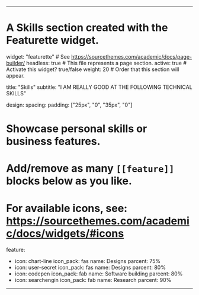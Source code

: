   ---
# A Skills section created with the Featurette widget.
widget: "featurette"  # See https://sourcethemes.com/academic/docs/page-builder/
headless: true  # This file represents a page section.
active: true  # Activate this widget? true/false
weight: 20  # Order that this section will appear.

title: "Skills"
subtitle: "I AM REALLY GOOD AT THE FOLLOWING TECHNICAL SKILLS"

design:
  spacing:
    padding: ["25px", "0", "35px", "0"]

# Showcase personal skills or business features.
# 
# Add/remove as many `[[feature]]` blocks below as you like.
# 
# For available icons, see: https://sourcethemes.com/academic/docs/widgets/#icons
feature:
  - icon: chart-line
    icon_pack: fas
    name: Designs
    parcent: 75%
  - icon: user-secret
    icon_pack: fas
    name: Designs
    parcent: 80%
  - icon: codepen
    icon_pack: fab
    name: Software building
    parcent: 80%
  - icon: searchengin
    icon_pack: fab
    name: Research
    parcent: 90%
---